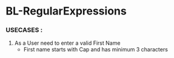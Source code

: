 # BL-RegularExpressions

### USECASES :

1. As a User need to enter a valid First Name
   - First name starts with Cap and has minimum 3 characters
